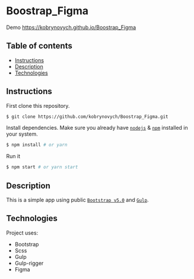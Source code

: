 # Boostrap_Figma

Demo
https://kobrynovych.github.io/Boostrap_Figma

## Table of contents
* [Instructions](#Instructions)
* [Description](#Description)
* [Technologies](#Technologies)


## Instructions

First clone this repository.
```bash
$ git clone https://github.com/kobrynovych/Boostrap_Figma.git
```

Install dependencies. Make sure you already have [`nodejs`](https://nodejs.org/en/) & [`npm`](https://www.npmjs.com/) installed in your system.
```bash
$ npm install # or yarn
```

Run it
```bash
$ npm start # or yarn start
```

## Description
This is a simple app using public [`Bootstrap v5.0`](https://getbootstrap.com/docs/5.0/getting-started/introduction/) and [`Gulp`](https://gulpjs.com/).

## Technologies
Project uses:
* Bootstrap
* Scss
* Gulp
* Gulp-rigger
* Figma